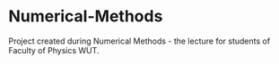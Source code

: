 # Numerical-Methods

Project created during Numerical Methods - the lecture for students of Faculty of Physics WUT.
